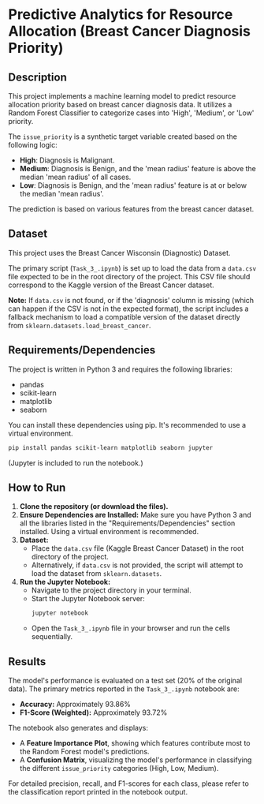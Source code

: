 # Predictive Analytics for Resource Allocation (Breast Cancer Diagnosis Priority)

## Description

This project implements a machine learning model to predict resource allocation priority based on breast cancer diagnosis data. It utilizes a Random Forest Classifier to categorize cases into 'High', 'Medium', or 'Low' priority.

The `issue_priority` is a synthetic target variable created based on the following logic:
-   **High**: Diagnosis is Malignant.
-   **Medium**: Diagnosis is Benign, and the 'mean radius' feature is above the median 'mean radius' of all cases.
-   **Low**: Diagnosis is Benign, and the 'mean radius' feature is at or below the median 'mean radius'.

The prediction is based on various features from the breast cancer dataset.

## Dataset

This project uses the Breast Cancer Wisconsin (Diagnostic) Dataset.

The primary script (`Task_3_.ipynb`) is set up to load the data from a `data.csv` file expected to be in the root directory of the project. This CSV file should correspond to the Kaggle version of the Breast Cancer dataset.

**Note:** If `data.csv` is not found, or if the 'diagnosis' column is missing (which can happen if the CSV is not in the expected format), the script includes a fallback mechanism to load a compatible version of the dataset directly from `sklearn.datasets.load_breast_cancer`.

## Requirements/Dependencies

The project is written in Python 3 and requires the following libraries:

-   pandas
-   scikit-learn
-   matplotlib
-   seaborn

You can install these dependencies using pip. It's recommended to use a virtual environment.
```bash
pip install pandas scikit-learn matplotlib seaborn jupyter
```
(Jupyter is included to run the notebook.)

## How to Run

1.  **Clone the repository (or download the files).**
2.  **Ensure Dependencies are Installed:**
    Make sure you have Python 3 and all the libraries listed in the "Requirements/Dependencies" section installed. Using a virtual environment is recommended.
3.  **Dataset:**
    *   Place the `data.csv` file (Kaggle Breast Cancer Dataset) in the root directory of the project.
    *   Alternatively, if `data.csv` is not provided, the script will attempt to load the dataset from `sklearn.datasets`.
4.  **Run the Jupyter Notebook:**
    *   Navigate to the project directory in your terminal.
    *   Start the Jupyter Notebook server:
        ```bash
        jupyter notebook
        ```
    *   Open the `Task_3_.ipynb` file in your browser and run the cells sequentially.

## Results

The model's performance is evaluated on a test set (20% of the original data). The primary metrics reported in the `Task_3_.ipynb` notebook are:

-   **Accuracy:** Approximately 93.86%
-   **F1-Score (Weighted):** Approximately 93.72%

The notebook also generates and displays:
-   A **Feature Importance Plot**, showing which features contribute most to the Random Forest model's predictions.
-   A **Confusion Matrix**, visualizing the model's performance in classifying the different `issue_priority` categories (High, Low, Medium).

For detailed precision, recall, and F1-scores for each class, please refer to the classification report printed in the notebook output.
